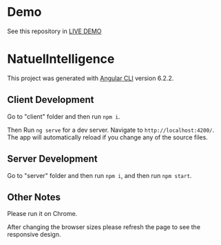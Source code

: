 
# Demo

See this repository in [LIVE DEMO](https://top10-video-chart.herokuapp.com/)

# NatuelIntelligence

This project was generated with [Angular CLI](https://github.com/angular/angular-cli) version 6.2.2.

## Client Development 

Go to "client" folder and then run `npm i`.

Then Run `ng serve` for a dev server. Navigate to `http://localhost:4200/`. The app will automatically reload if you change any of the source files.

## Server Development 

Go to "server" folder and then run `npm i`, and then run `npm start`.

## Other Notes

Please run it on Chrome.

After changing the browser sizes please refresh the page to see the responsive design. 



